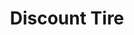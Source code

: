 ---
title: "Discount Tire"
url: /scottsdale/discount-tire-east-frank-lloyd-wright-boulevard/
shop: tyres
---